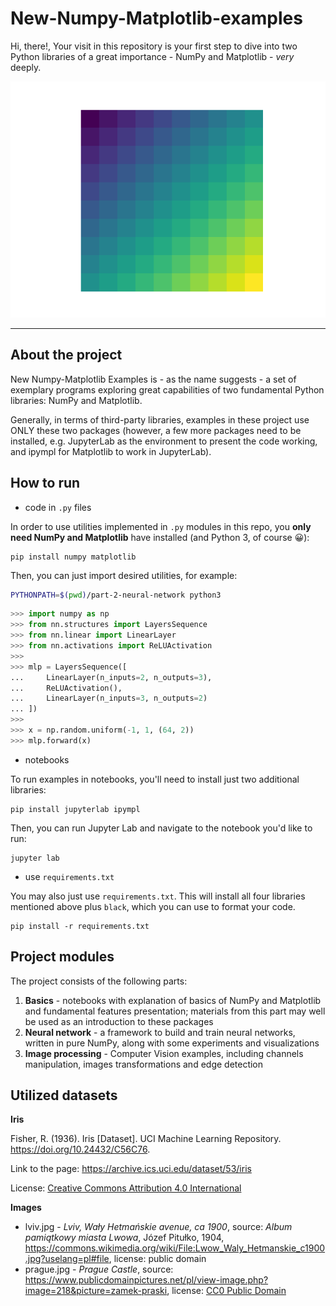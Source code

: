 # New-Numpy-Matplotlib-examples
Hi, there!, Your visit in this repository is your first step to dive
into two Python libraries of  a great importance - NumPy and Matplotlib -
_very_ deeply.

<p align="center">
  <img src="img/grid.png" />
</p>

---

## About the project

New Numpy-Matplotlib Examples is - as the name suggests - a set
of exemplary programs exploring great capabilities of two fundamental
Python libraries: NumPy and Matplotlib.

Generally, in terms of third-party libraries, examples in these project
use ONLY these two packages (however, a few more packages need to be installed,
e.g. JupyterLab as the environment to present the code working, and ipympl
for Matplotlib to work in JupyterLab).

## How to run

- code in `.py` files

In order to use utilities implemented in `.py` modules in this repo,
you **only need NumPy and Matplotlib** have installed (and Python 3,
of course 😀):

```commandline
pip install numpy matplotlib
```

Then, you can just import desired utilities, for example:

```bash
PYTHONPATH=$(pwd)/part-2-neural-network python3
```

```python
>>> import numpy as np
>>> from nn.structures import LayersSequence
>>> from nn.linear import LinearLayer
>>> from nn.activations import ReLUActivation
>>>
>>> mlp = LayersSequence([
...     LinearLayer(n_inputs=2, n_outputs=3),
...     ReLUActivation(),
...     LinearLayer(n_inputs=3, n_outputs=2)
... ])
>>>
>>> x = np.random.uniform(-1, 1, (64, 2))
>>> mlp.forward(x)
```

- notebooks

To run examples in notebooks, you'll need to install just two additional
libraries:

```commandline
pip install jupyterlab ipympl
```

Then, you can run Jupyter Lab and navigate to the notebook you'd like
to run:

```commandline
jupyter lab
```

- use `requirements.txt`

You may also just use `requirements.txt`. This will install all four libraries
mentioned above plus `black`, which you can use to format your code.

```commandline
pip install -r requirements.txt
```

## Project modules

The project consists of the following parts:

1. **Basics** - notebooks with explanation of basics of NumPy and Matplotlib and
fundamental features presentation; materials from this part may well be used as
an introduction to these packages
2. **Neural network** - a framework to build and train neural networks, written in
pure NumPy, along with some experiments and visualizations
3. **Image processing** - Computer Vision examples, including channels manipulation, 
images transformations and edge detection

## Utilized datasets

**Iris**

Fisher, R. (1936). Iris [Dataset]. UCI Machine Learning Repository. https://doi.org/10.24432/C56C76.

Link to the page: https://archive.ics.uci.edu/dataset/53/iris

License: [Creative Commons Attribution 4.0 International](https://creativecommons.org/licenses/by/4.0/legalcode)

**Images**

 - lviv.jpg - _Lviv, Wały Hetmańskie avenue, ca 1900_,
source: _Album pamiątkowy miasta Lwowa_, Józef Pitułko, 1904,
https://commons.wikimedia.org/wiki/File:Lwow_Waly_Hetmanskie_c1900.jpg?uselang=pl#file,
license: public domain
 - prague.jpg - _Prague Castle_, source: https://www.publicdomainpictures.net/pl/view-image.php?image=218&picture=zamek-praski,
license: [CC0 Public Domain](http://creativecommons.org/publicdomain/zero/1.0/)
